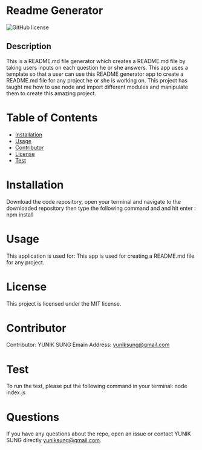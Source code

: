 
  # Readme Generator
  ![GitHub license](https://img.shields.io/badge/license-MIT-blue.svg)

  ## Description

  This is a README.md file generator which creates a README.md file by taking users inputs on each question he or she answers. This app uses a template so that a user can use this README generator app to create a README.md file for any project he or she is working on. This project has taught me how to use node and import different modules and manipulate them to create this amazing project.

  # Table of Contents

  * [Installation](#Installation)
  * [Usage](#Usage)
  * [Contributor](#Contributor)
  * [License](#License)
  * [Test](#Test)

  # Installation
  Download the code repository, open your terminal and navigate to the downloaded repository then type the following command and and hit enter : npm install

  # Usage
  This application is used for: This app is used for creating a README.md file for any project.

  # License
  This project is licensed under the MIT license.

  # Contributor
  Contributor: YUNIK SUNG
  Emain Address: yuniksung@gmail.com

  # Test
  To run the test, please put the following command in your terminal: node index.js

  # Questions
  If you have any questions about the repo, open an issue or contact YUNIK SUNG directly yuniksung@gmail.com.
  